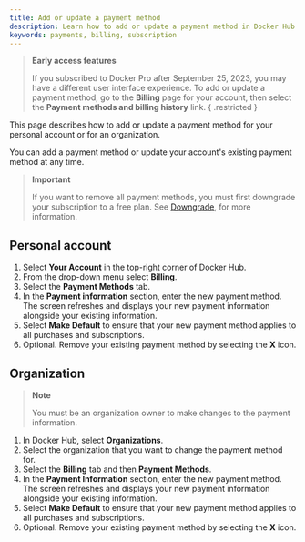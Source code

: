 ```yaml
---
title: Add or update a payment method
description: Learn how to add or update a payment method in Docker Hub
keywords: payments, billing, subscription
---
```


> **Early access features**
>
> If you subscribed to Docker Pro after September 25, 2023, you may have a different user interface experience. To add or update a payment method, go to the **Billing** page for your account, then select the **Payment methods and billing history** link.
{ .restricted }

This page describes how to add or update a payment method for your personal account or for an organization. 

You can add a payment method or update your account's existing payment method at any time.

>**Important**
>
> If you want to remove all payment methods, you must first downgrade your subscription to a free plan. See [Downgrade](../subscription/downgrade.md), for more information. 

## Personal account

1. Select **Your Account** in the top-right corner of Docker Hub.
2. From the drop-down menu select **Billing**.
3. Select the **Payment Methods** tab. 
4. In the **Payment information** section, enter the new payment method. 
    The screen refreshes and displays your new payment information alongside your existing information.
5. Select **Make Default** to ensure that your new payment method applies to all purchases and subscriptions. 
6. Optional. Remove your existing payment method by selecting the **X** icon.

## Organization 

> **Note**
>
> You must be an organization owner to make changes to the payment information.

1. In Docker Hub, select **Organizations**.
2. Select the organization that you want to change the payment method for. 
3. Select the **Billing** tab and then **Payment Methods**.
4. In the **Payment Information** section, enter the new payment method. 
    The screen refreshes and displays your new payment information alongside your existing information.
5. Select **Make Default** to ensure that your new payment method applies to all purchases and subscriptions. 
6. Optional. Remove your existing payment method by selecting the **X** icon.